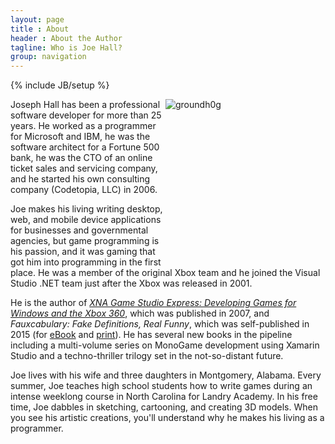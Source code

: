 ```yaml
---
layout: page
title : About
header : About the Author
tagline: Who is Joe Hall?
group: navigation
---
```

{% include JB/setup %}

<div style="float:right; width:256px; height:256px;">
  <img src="{{ BASE_PATH }}/assets/img/groundh0g_256x256.png" alt="groundh0g" title="Joe!"/>
</div>

Joseph Hall has been a professional software developer for more than 25 years. He worked as a programmer for Microsoft and IBM, he was the software architect for a Fortune 500 bank, he was the CTO of an online ticket sales and servicing company, and he started his own consulting company (Codetopia, LLC) in 2006.

Joe makes his living writing desktop, web, and mobile device applications for businesses and governmental agencies, but game programming is his passion, and it was gaming that got him into programming in the first place. He was a member of the original Xbox team and he joined the Visual Studio .NET team just after the Xbox was released in 2001.

He is the author of *<a href="http://amzn.to/1JuxvD8" target="_blank">XNA Game Studio Express: Developing Games for Windows and the Xbox 360</a>*, which was published in 2007, and *Fauxcabulary: Fake Definitions, Real Funny*, which was self-published in 2015 (for <a href="https://leanpub.com/fauxcabulary" target="_blank">eBook</a> and <a href="http://www.lulu.com/shop/http://www.lulu.com/shop/joseph-hall/fauxcabulary/paperback/product-22179468.html" target="_blank">print</a>). He has several new books in the pipeline including a multi-volume series on MonoGame development using Xamarin Studio and a techno-thriller trilogy set in the not-so-distant future.

Joe lives with his wife and three daughters in Montgomery, Alabama. Every summer, Joe teaches high school students how to write games during an intense weeklong course in North Carolina for Landry Academy. In his free time, Joe dabbles in sketching, cartooning, and creating 3D models. When you see his artistic creations, you'll understand why he makes his living as a programmer.

<div style="clear:both;"></div>


